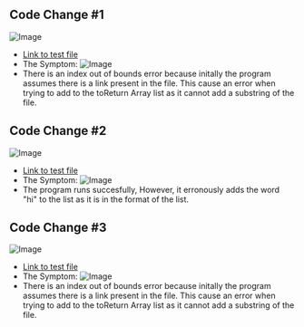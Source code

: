 ## Code Change #1
![Image](https://www.linkpicture.com/q/Screen-Shot-2022-04-23-at-3.36.13-PM.png)
* [Link to test file](https://github.com/SathyaVen/markdown-parser/blob/main/test.md)
* The Symptom: ![Image](https://www.linkpicture.com/q/Screen-Shot-2022-04-23-at-3.36.46-PM.png)
* There is an index out of bounds error because initally the program assumes there is a link present in the file. This cause an error when trying to add to the toReturn Array list as it cannot add a substring of the file. 

## Code Change #2
![Image](https://www.linkpicture.com/q/Screen-Shot-2022-04-08-at-11.00.09-AM.png)
* [Link to test file](https://github.com/SathyaVen/markdown-parser/blob/main/test2.md)
* The Symptom: ![Image](https://www.linkpicture.com/q/Screen-Shot-2022-04-08-at-11.00.09-AM.png)
* The program runs succesfully, However, it erronously adds the word "hi" to the list as it is in the format of the list.

## Code Change #3
![Image](https://www.linkpicture.com/q/Screen-Shot-2022-04-08-at-11.00.09-AM.png)
* [Link to test file](https://github.com/SathyaVen/markdown-parser/blob/main/test.md)
* The Symptom: ![Image](https://www.linkpicture.com/q/Screen-Shot-2022-04-08-at-11.00.09-AM.png)
* There is an index out of bounds error because initally the program assumes there is a link present in the file. This cause an error when trying to add to the toReturn Array list as it cannot add a substring of the file. 





